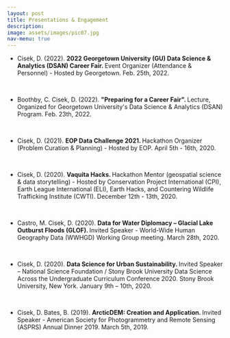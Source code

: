 ```yaml
---
layout: post
title: Presentations & Engagement
description: 
image: assets/images/pic07.jpg
nav-menu: true
---
```


<ul>
  
<li>Cisek, D. (2022). <b> 2022 Georgetown University (GU) Data Science & Analytics (DSAN) Career Fair. </b> Event Organizer (Attendance & Personnel) - Hosted by Georgetown. Feb. 25th, 2022. </li>
  
<br><li>Boothby, C. Cisek, D. (2022). <b> "Preparing for a Career Fair". </b> Lecture, Organized for Georgetown University's Data Science & Analytics (DSAN) Program. Feb. 23th, 2022. </li>

<br><li>Cisek, D. (2021). <b> EOP Data Challenge 2021. </b> Hackathon Organizer (Problem Curation & Planning) - Hosted by EOP. April 5th - 16th, 2020. </li>

<br><li>Cisek, D. (2020). <b> Vaquita Hacks. </b> Hackathon Mentor (geospatial science & data storytelling) - Hosted by Conservation Project International (CPI), Earth League International (ELI), Earth Hacks, and Countering Wildlife Trafficking Institute (CWTI). December 12th - 13th, 2020. </li>

<br> <li>Castro, M. Cisek, D. (2020). <b> Data for Water Diplomacy – Glacial Lake Outburst Floods (GLOF). </b> Invited Speaker - World-Wide Human Geography Data (WWHGD) Working Group meeting. March 28th, 2020. </li>

<br> <li>Cisek, D. (2020). <b> Data Science for Urban Sustainability. </b> Invited Speaker – National Science Foundation / Stony Brook University Data Science Across the Undergraduate Curriculum Conference 2020. Stony Brook University, New York. January 9th – 10th, 2020. </li>

<br> <li> Cisek, D. Bates, B. (2019). <b> ArcticDEM: Creation and Application. </b> Invited Speaker - American Society for Photogrammetry and Remote Sensing (ASPRS) Annual Dinner 2019. March 5th, 2019. </li>
